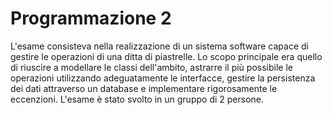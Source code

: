 # Programmazione 2
L'esame consisteva nella realizzazione di un sistema software capace di gestire le operazioni di una ditta di piastrelle.
Lo scopo principale era quello di riuscire a modellare le classi dell'ambito, astrarre il più possibile le operazioni utilizzando adeguatamente le interfacce, gestire la persistenza dei dati attraverso un database e implementare rigorosamente le eccenzioni.
L'esame è stato svolto in un gruppo di 2 persone.
